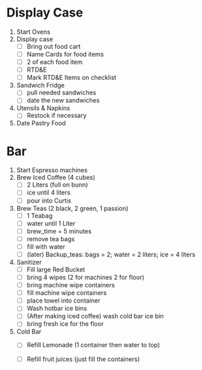 # Display Case 
1. Start Ovens
2. Display case
	- [ ] Bring out food cart 
	- [ ] Name Cards for food items 
	- [ ] 2 of each food item 
	- [ ] RTD&E
	- [ ] Mark RTD&E Items on checklist
3. Sandwich Fridge 
	- [ ] pull needed sandwiches 
	- [ ] date the new sandwiches
4. Utensils & Napkins
	- [ ] Restock if necessary 
5. Date Pastry Food 

# Bar 
1. Start Espresso machines 
2. Brew Iced Coffee (4 cubes)
	- [ ] 2 Liters (full on bunn)
	- [ ] ice until 4 liters
	- [ ] pour into Curtis
3. Brew Teas (2 black, 2 green, 1 passion)
	- [ ] 1 Teabag 
	- [ ] water until 1 Liter 
	- [ ] brew_time = 5 minutes
	- [ ] remove tea bags 
	- [ ] fill with water 
	- [ ] (later) Backup_teas: bags = 2; water = 2 liters; ice = 4 liters 
4. Sanitizer 
	- [ ] Fill large Red Bucket 
	- [ ] bring 4 wipes (2 for machines 2 for floor)
	- [ ] bring machine wipe containers 
	- [ ] fill machine wipe containers 
	- [ ] place towel into container 
	- [ ] Wash hotbar ice bins
	- [ ] (After making iced coffee) wash cold bar ice bin 
	- [ ] bring fresh ice for the floor 
5. Cold Bar
	- [ ] Refill Lemonade (1 container then water to top)
	- [ ] Refill fruit juices (just fill the containers)


